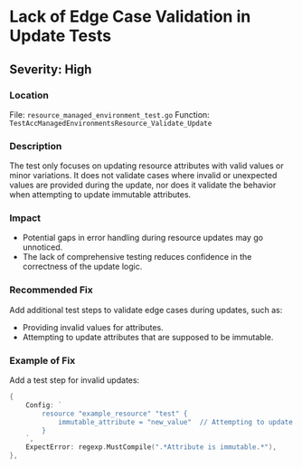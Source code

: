 # Lack of Edge Case Validation in Update Tests

## Severity: High

### Location
File: `resource_managed_environment_test.go`
Function: `TestAccManagedEnvironmentsResource_Validate_Update`

### Description
The test only focuses on updating resource attributes with valid values or minor variations. It does not validate cases where invalid or unexpected values are provided during the update, nor does it validate the behavior when attempting to update immutable attributes.

### Impact
- Potential gaps in error handling during resource updates may go unnoticed.
- The lack of comprehensive testing reduces confidence in the correctness of the update logic.

### Recommended Fix
Add additional test steps to validate edge cases during updates, such as:
- Providing invalid values for attributes.
- Attempting to update attributes that are supposed to be immutable.

### Example of Fix
Add a test step for invalid updates:
```go
{
    Config: `
        resource "example_resource" "test" {
            immutable_attribute = "new_value"  // Attempting to update an immutable attribute
        }
    `,
    ExpectError: regexp.MustCompile(".*Attribute is immutable.*"),
},
```
